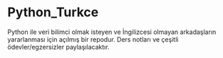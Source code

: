 # Python_Turkce
Python ile veri bilimci olmak isteyen ve İngilizcesi olmayan arkadaşların yararlanması için açılmış bir repodur. Ders notları ve çeşitli ödevler/egzersizler paylaşılacaktır.
